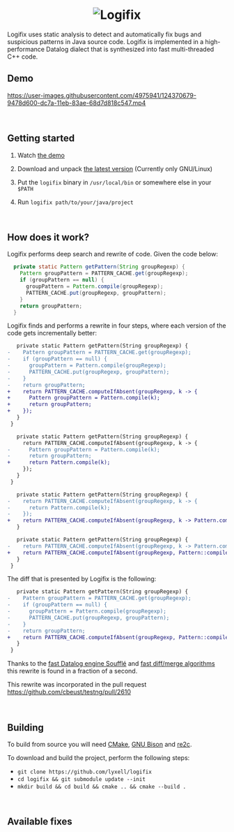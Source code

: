 <h1 align="center">
  <img src="https://raw.githubusercontent.com/lyxell/logifix/master/.github/logifix_logo.svg" alt="Logifix">
</h1>

Logifix uses static analysis to detect and automatically fix bugs
and suspicious patterns in Java source code. Logifix is
implemented in a high-performance Datalog dialect that is
synthesized into fast multi-threaded C++ code.

## Demo

https://user-images.githubusercontent.com/4975941/124370679-9478d600-dc7a-11eb-83ae-68d7d818c547.mp4

<ul> </ul>

## Getting started

1. Watch [the demo](https://github.com/lyxell/logifix#demo)

2. Download and unpack [the latest version](https://github.com/lyxell/logifix/releases/latest) (Currently only GNU/Linux)

3. Put the `logifix` binary in `/usr/local/bin` or somewhere else
   in your `$PATH`

4. Run `logifix path/to/your/java/project`

<ul> </ul>

## How does it work?

Logifix performs deep search and rewrite of code. Given the code below:

```java
  private static Pattern getPattern(String groupRegexp) {
    Pattern groupPattern = PATTERN_CACHE.get(groupRegexp);
    if (groupPattern == null) {
      groupPattern = Pattern.compile(groupRegexp);
      PATTERN_CACHE.put(groupRegexp, groupPattern);
    }
    return groupPattern;
  }
```

Logifix finds and performs a rewrite in four steps, where each version of the code gets incrementally better:

```diff
   private static Pattern getPattern(String groupRegexp) {
-    Pattern groupPattern = PATTERN_CACHE.get(groupRegexp);
-    if (groupPattern == null) {
-      groupPattern = Pattern.compile(groupRegexp);
-      PATTERN_CACHE.put(groupRegexp, groupPattern);
-    }
-    return groupPattern;
+    return PATTERN_CACHE.computeIfAbsent(groupRegexp, k -> {
+      Pattern groupPattern = Pattern.compile(k);
+      return groupPattern;
+    });
   }
 }
```

```diff
   private static Pattern getPattern(String groupRegexp) {
     return PATTERN_CACHE.computeIfAbsent(groupRegexp, k -> {
-      Pattern groupPattern = Pattern.compile(k);
-      return groupPattern;
+      return Pattern.compile(k);
     });
   }
 }
```

```diff
   private static Pattern getPattern(String groupRegexp) {
-    return PATTERN_CACHE.computeIfAbsent(groupRegexp, k -> {
-      return Pattern.compile(k);
-    });
+    return PATTERN_CACHE.computeIfAbsent(groupRegexp, k -> Pattern.compile(k));
   }
```

```diff
   private static Pattern getPattern(String groupRegexp) {
-    return PATTERN_CACHE.computeIfAbsent(groupRegexp, k -> Pattern.compile(k));
+    return PATTERN_CACHE.computeIfAbsent(groupRegexp, Pattern::compile);
   }
 }
```

The diff that is presented by Logifix is the following:

```diff
   private static Pattern getPattern(String groupRegexp) {
-    Pattern groupPattern = PATTERN_CACHE.get(groupRegexp);
-    if (groupPattern == null) {
-      groupPattern = Pattern.compile(groupRegexp);
-      PATTERN_CACHE.put(groupRegexp, groupPattern);
-    }
-    return groupPattern;
+    return PATTERN_CACHE.computeIfAbsent(groupRegexp, Pattern::compile);
   }
 }
```

Thanks to the [fast Datalog engine Soufflé](https://github.com/souffle-lang/souffle) and [fast diff/merge algorithms](https://github.com/lyxell/nway) this rewrite is found in a fraction of a second.

This rewrite was incorporated in the pull request https://github.com/cbeust/testng/pull/2610

<ul> </ul>

## Building

To build from source you will need [CMake](https://cmake.org/), [GNU Bison](https://www.gnu.org/software/bison/) and [re2c](https://re2c.org/).

To download and build the project, perform the following steps:

* `git clone https://github.com/lyxell/logifix`
* `cd logifix && git submodule update --init`
* `mkdir build && cd build && cmake .. && cmake --build .`

<ul> </ul>

## Available fixes
